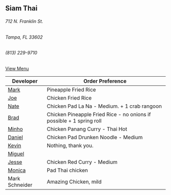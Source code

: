 ## Siam Thai
###### 712 N. Franklin St.
###### Tampa, FL 33602
###### (813) 229-9710

[View Menu](http://www.si-am-thairestaurant.com/lunch-menu/)



Developer     | Order Preference
--------------|---------------------
[Mark](http://github.com/mark-smithtb)              | Pineapple Fried Rice
[Joe](https://github.com/Montchat)                  | Chicken Fried Rice
[Nate](https://github.com/thunemn)                  | Chicken Pad La Na - Medium. + 1 crab rangoon
[Brad](https://github.com/bradreed)                 | Chicken Pineapple Fried Rice - no onions if possible + 1 spring roll
[Minho](https://github.com/minhochoi)               | Chicken Panang Curry - Thai Hot
[Daniel](https://github.come/dtartaglia)            | Chicken Pad Drunken Noodle - Medium
[Kevin]()                                           | Nothing, thank you.
[Miguel](https://github.com/MiguelBrito1086)        |         
[Jesse](https://github.com/jessecurry)    	        | Chicken Red Curry - Medium
[Monica](https://github.com/MonicaUlloa)            | Pad Thai chicken
Mark Schneider                                      | Amazing Chicken, mild
